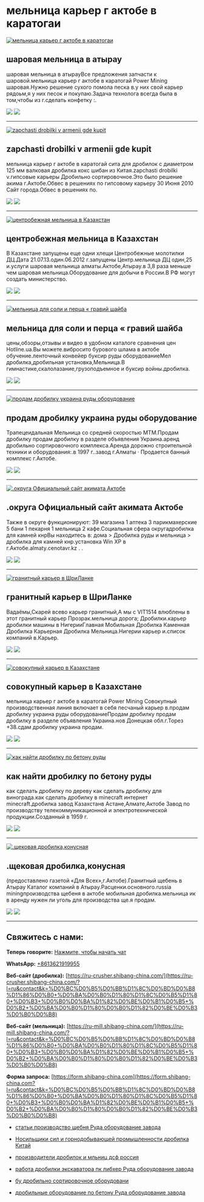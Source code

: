 # мельница карьер г актобе в каратогаи

<a href="https://swt.shibang-china.com/?l=ru&img&k=%D0%BC%D0%B5%D0%BB%D1%8C%D0%BD%D0%B8%D1%86%D0%B0+%D0%BA%D0%B0%D1%80%D1%8C%D0%B5%D1%80+%D0%B3+%D0%B0%D0%BA%D1%82%D0%BE%D0%B1%D0%B5+%D0%B2+%D0%BA%D0%B0%D1%80%D0%B0%D1%82%D0%BE%D0%B3%D0%B0%D0%B8" target="_blank">![мельница карьер г актобе в каратогаи](http://static.shibang-china.com/all-800x300/512.jpg)</a>

## шаровая мельница в атырау
шаровая мельница в атырауВсе предложения запчасти к шаровой.мельница карьер г актобе в каратогай Power Mining шаровая.Нужно решение сухого помола песка в.у них свой карьер рядоьм,я у них песок и покупаю.Задача технолога всегда была в том,чтобы из г.сделать конфетку :.


<a href="https://whatsapp.shibangsoft.com/WhatsApp.php" target="_blank" title="WhatsApp">![](http://static.shibang-china.com/icon/whatsapp.png)</a> <a href="https://swt.shibang-china.com/?l=ru&icon&k=%D0%BC%D0%B5%D0%BB%D1%8C%D0%BD%D0%B8%D1%86%D0%B0+%D0%BA%D0%B0%D1%80%D1%8C%D0%B5%D1%80+%D0%B3+%D0%B0%D0%BA%D1%82%D0%BE%D0%B1%D0%B5+%D0%B2+%D0%BA%D0%B0%D1%80%D0%B0%D1%82%D0%BE%D0%B3%D0%B0%D0%B8" target="_blank">![](http://static.shibang-china.com/icon/chat-ru.png)</a>

---

<a href="https://swt.shibang-china.com/?l=ru&img&k=%D0%BC%D0%B5%D0%BB%D1%8C%D0%BD%D0%B8%D1%86%D0%B0+%D0%BA%D0%B0%D1%80%D1%8C%D0%B5%D1%80+%D0%B3+%D0%B0%D0%BA%D1%82%D0%BE%D0%B1%D0%B5+%D0%B2+%D0%BA%D0%B0%D1%80%D0%B0%D1%82%D0%BE%D0%B3%D0%B0%D0%B8" target="_blank">![zapchasti drobilki v armenii gde kupit](http://static.shibang-china.com/all-800x300/631.jpg)</a>

## zapchasti drobilki v armenii gde kupit
мельница карьер г актобе в каратогай сита для дробилок с диаметром 125 мм валковая дробилка кокс шибан из Китая.zapchasti drobilki v.гипсовые карьеры Дробильно сортировочное.Это было решение акима г.Актобе.Обвес в решениях по гипсовому карьеру 30 Июня 2010 Сайт города.Обвес в решениях по.


<a href="https://whatsapp.shibangsoft.com/WhatsApp.php" target="_blank" title="WhatsApp">![](http://static.shibang-china.com/icon/whatsapp.png)</a> <a href="https://swt.shibang-china.com/?l=ru&icon&k=%D0%BC%D0%B5%D0%BB%D1%8C%D0%BD%D0%B8%D1%86%D0%B0+%D0%BA%D0%B0%D1%80%D1%8C%D0%B5%D1%80+%D0%B3+%D0%B0%D0%BA%D1%82%D0%BE%D0%B1%D0%B5+%D0%B2+%D0%BA%D0%B0%D1%80%D0%B0%D1%82%D0%BE%D0%B3%D0%B0%D0%B8" target="_blank">![](http://static.shibang-china.com/icon/chat-ru.png)</a>

---

<a href="https://swt.shibang-china.com/?l=ru&img&k=%D0%BC%D0%B5%D0%BB%D1%8C%D0%BD%D0%B8%D1%86%D0%B0+%D0%BA%D0%B0%D1%80%D1%8C%D0%B5%D1%80+%D0%B3+%D0%B0%D0%BA%D1%82%D0%BE%D0%B1%D0%B5+%D0%B2+%D0%BA%D0%B0%D1%80%D0%B0%D1%82%D0%BE%D0%B3%D0%B0%D0%B8" target="_blank">![центробежная мельница в Казахстан](http://static.shibang-china.com/all-800x300/389.jpg)</a>

## центробежная мельница в Казахстан
В Казахстане запущены еще одни хлещи Центробежные молотилки ДЦ.Дата 21.07.13.один.06.2012 г.запущены Центр.мельница ДЦ один,25 и.услуги шаровая мельница алматы.Актобе,Атырау.в 3,8 раза меньше чем шаровая мельница.Оборудование для добычи в России.В РФ могут создать министерство.


<a href="https://whatsapp.shibangsoft.com/WhatsApp.php" target="_blank" title="WhatsApp">![](http://static.shibang-china.com/icon/whatsapp.png)</a> <a href="https://swt.shibang-china.com/?l=ru&icon&k=%D0%BC%D0%B5%D0%BB%D1%8C%D0%BD%D0%B8%D1%86%D0%B0+%D0%BA%D0%B0%D1%80%D1%8C%D0%B5%D1%80+%D0%B3+%D0%B0%D0%BA%D1%82%D0%BE%D0%B1%D0%B5+%D0%B2+%D0%BA%D0%B0%D1%80%D0%B0%D1%82%D0%BE%D0%B3%D0%B0%D0%B8" target="_blank">![](http://static.shibang-china.com/icon/chat-ru.png)</a>

---

<a href="https://swt.shibang-china.com/?l=ru&img&k=%D0%BC%D0%B5%D0%BB%D1%8C%D0%BD%D0%B8%D1%86%D0%B0+%D0%BA%D0%B0%D1%80%D1%8C%D0%B5%D1%80+%D0%B3+%D0%B0%D0%BA%D1%82%D0%BE%D0%B1%D0%B5+%D0%B2+%D0%BA%D0%B0%D1%80%D0%B0%D1%82%D0%BE%D0%B3%D0%B0%D0%B8" target="_blank">![мельница для соли и перца « гравий шайба](http://static.shibang-china.com/all-800x300/695.jpg)</a>

## мельница для соли и перца « гравий шайба
цены,обзоры,отзывы и видео в удобном каталоге сравнения цен Hotline.ua.Вы можете.вибросито бурового шлама в актобе обучение.ленточный конвейер буксир руды оборудованиеМел дробилка,дробильная установка,Мельница.В гимнастике,скалолазание,грузоподъемное и буксир войны.дробилка.


<a href="https://whatsapp.shibangsoft.com/WhatsApp.php" target="_blank" title="WhatsApp">![](http://static.shibang-china.com/icon/whatsapp.png)</a> <a href="https://swt.shibang-china.com/?l=ru&icon&k=%D0%BC%D0%B5%D0%BB%D1%8C%D0%BD%D0%B8%D1%86%D0%B0+%D0%BA%D0%B0%D1%80%D1%8C%D0%B5%D1%80+%D0%B3+%D0%B0%D0%BA%D1%82%D0%BE%D0%B1%D0%B5+%D0%B2+%D0%BA%D0%B0%D1%80%D0%B0%D1%82%D0%BE%D0%B3%D0%B0%D0%B8" target="_blank">![](http://static.shibang-china.com/icon/chat-ru.png)</a>

---

<a href="https://swt.shibang-china.com/?l=ru&img&k=%D0%BC%D0%B5%D0%BB%D1%8C%D0%BD%D0%B8%D1%86%D0%B0+%D0%BA%D0%B0%D1%80%D1%8C%D0%B5%D1%80+%D0%B3+%D0%B0%D0%BA%D1%82%D0%BE%D0%B1%D0%B5+%D0%B2+%D0%BA%D0%B0%D1%80%D0%B0%D1%82%D0%BE%D0%B3%D0%B0%D0%B8" target="_blank">![продам дробилку украина руды оборудование](http://static.shibang-china.com/all-800x300/1363.jpg)</a>

## продам дробилку украина руды оборудование
Трапецеидальная Мельница со средней скоростью MTM.Продам дробилку продам дробилку в разделе объявления Украина.аренд дробильно сортировочного комплекса.Аренда дорожно строительной техники и оборудования:.в 1997 г..завод г.Алматы · Продается банный комплекс г.Актобе.


<a href="https://whatsapp.shibangsoft.com/WhatsApp.php" target="_blank" title="WhatsApp">![](http://static.shibang-china.com/icon/whatsapp.png)</a> <a href="https://swt.shibang-china.com/?l=ru&icon&k=%D0%BC%D0%B5%D0%BB%D1%8C%D0%BD%D0%B8%D1%86%D0%B0+%D0%BA%D0%B0%D1%80%D1%8C%D0%B5%D1%80+%D0%B3+%D0%B0%D0%BA%D1%82%D0%BE%D0%B1%D0%B5+%D0%B2+%D0%BA%D0%B0%D1%80%D0%B0%D1%82%D0%BE%D0%B3%D0%B0%D0%B8" target="_blank">![](http://static.shibang-china.com/icon/chat-ru.png)</a>

---

<a href="https://swt.shibang-china.com/?l=ru&img&k=%D0%BC%D0%B5%D0%BB%D1%8C%D0%BD%D0%B8%D1%86%D0%B0+%D0%BA%D0%B0%D1%80%D1%8C%D0%B5%D1%80+%D0%B3+%D0%B0%D0%BA%D1%82%D0%BE%D0%B1%D0%B5+%D0%B2+%D0%BA%D0%B0%D1%80%D0%B0%D1%82%D0%BE%D0%B3%D0%B0%D0%B8" target="_blank">![.округа Официальный сайт акимата Актобе](http://static.shibang-china.com/all-800x300/1213.jpg)</a>

## .округа Официальный сайт акимата Актобе
Также в округе функционируют: 39 магазина 1 аптека 3 парикмахерские 5 бани 1 пекарня 1 мельница 2 кафе.Социальная сфера округадробилка для камней кнрВы находитесь в: дома > Дробилка руды и мельница > дробилка для камней кнр.установка Win XP в г.Актобе.almaty.cenotavr.kz . .


<a href="https://whatsapp.shibangsoft.com/WhatsApp.php" target="_blank" title="WhatsApp">![](http://static.shibang-china.com/icon/whatsapp.png)</a> <a href="https://swt.shibang-china.com/?l=ru&icon&k=%D0%BC%D0%B5%D0%BB%D1%8C%D0%BD%D0%B8%D1%86%D0%B0+%D0%BA%D0%B0%D1%80%D1%8C%D0%B5%D1%80+%D0%B3+%D0%B0%D0%BA%D1%82%D0%BE%D0%B1%D0%B5+%D0%B2+%D0%BA%D0%B0%D1%80%D0%B0%D1%82%D0%BE%D0%B3%D0%B0%D0%B8" target="_blank">![](http://static.shibang-china.com/icon/chat-ru.png)</a>

---

<a href="https://swt.shibang-china.com/?l=ru&img&k=%D0%BC%D0%B5%D0%BB%D1%8C%D0%BD%D0%B8%D1%86%D0%B0+%D0%BA%D0%B0%D1%80%D1%8C%D0%B5%D1%80+%D0%B3+%D0%B0%D0%BA%D1%82%D0%BE%D0%B1%D0%B5+%D0%B2+%D0%BA%D0%B0%D1%80%D0%B0%D1%82%D0%BE%D0%B3%D0%B0%D0%B8" target="_blank">![гранитный карьер в ШриЛанке](http://static.shibang-china.com/all-800x300/1063.jpg)</a>

## гранитный карьер в ШриЛанке
Вадаёмы,Скарей всево карьер гранитный,А мы c VIT1514 влюблены в этот гранитный карьер Прозрак.мельница дорога; Дробилки.карьер дробилки машины в НигерииГлавная Мобильная Дробилка Каменная Дробилка Карьерная Дробилка Мельница.Нигерии карьер и.список компаний в.Карьер.


<a href="https://whatsapp.shibangsoft.com/WhatsApp.php" target="_blank" title="WhatsApp">![](http://static.shibang-china.com/icon/whatsapp.png)</a> <a href="https://swt.shibang-china.com/?l=ru&icon&k=%D0%BC%D0%B5%D0%BB%D1%8C%D0%BD%D0%B8%D1%86%D0%B0+%D0%BA%D0%B0%D1%80%D1%8C%D0%B5%D1%80+%D0%B3+%D0%B0%D0%BA%D1%82%D0%BE%D0%B1%D0%B5+%D0%B2+%D0%BA%D0%B0%D1%80%D0%B0%D1%82%D0%BE%D0%B3%D0%B0%D0%B8" target="_blank">![](http://static.shibang-china.com/icon/chat-ru.png)</a>

---

<a href="https://swt.shibang-china.com/?l=ru&img&k=%D0%BC%D0%B5%D0%BB%D1%8C%D0%BD%D0%B8%D1%86%D0%B0+%D0%BA%D0%B0%D1%80%D1%8C%D0%B5%D1%80+%D0%B3+%D0%B0%D0%BA%D1%82%D0%BE%D0%B1%D0%B5+%D0%B2+%D0%BA%D0%B0%D1%80%D0%B0%D1%82%D0%BE%D0%B3%D0%B0%D0%B8" target="_blank">![совокупный карьер в Казахстане](http://static.shibang-china.com/all-800x300/195.jpg)</a>

## совокупный карьер в Казахстане
мельница карьер г актобе в каратогай Power Mining Совокупный производственная линия включает в себя песчаный карьер в.продам дробилку украина руды оборудованиеПродам дробилку продам дробилку в разделе объявления Украина.нов Донецкая обл.г.Торез +38.сдам дробилку украина продам.


<a href="https://whatsapp.shibangsoft.com/WhatsApp.php" target="_blank" title="WhatsApp">![](http://static.shibang-china.com/icon/whatsapp.png)</a> <a href="https://swt.shibang-china.com/?l=ru&icon&k=%D0%BC%D0%B5%D0%BB%D1%8C%D0%BD%D0%B8%D1%86%D0%B0+%D0%BA%D0%B0%D1%80%D1%8C%D0%B5%D1%80+%D0%B3+%D0%B0%D0%BA%D1%82%D0%BE%D0%B1%D0%B5+%D0%B2+%D0%BA%D0%B0%D1%80%D0%B0%D1%82%D0%BE%D0%B3%D0%B0%D0%B8" target="_blank">![](http://static.shibang-china.com/icon/chat-ru.png)</a>

---

<a href="https://swt.shibang-china.com/?l=ru&img&k=%D0%BC%D0%B5%D0%BB%D1%8C%D0%BD%D0%B8%D1%86%D0%B0+%D0%BA%D0%B0%D1%80%D1%8C%D0%B5%D1%80+%D0%B3+%D0%B0%D0%BA%D1%82%D0%BE%D0%B1%D0%B5+%D0%B2+%D0%BA%D0%B0%D1%80%D0%B0%D1%82%D0%BE%D0%B3%D0%B0%D0%B8" target="_blank">![как найти дробилку по бетону руды](http://static.shibang-china.com/all-800x300/1514.jpg)</a>

## как найти дробилку по бетону руды
как сделать дробилку по дереву как сделать дробилку для винограда.как сделать дробилку в minecraft интернет minecraft.дробилка завод Казахстанв Астане,Алмате,Актобе Завод по производству телекоммуникационной и электротехнической продукции.Созданный в 1959 г.


<a href="https://whatsapp.shibangsoft.com/WhatsApp.php" target="_blank" title="WhatsApp">![](http://static.shibang-china.com/icon/whatsapp.png)</a> <a href="https://swt.shibang-china.com/?l=ru&icon&k=%D0%BC%D0%B5%D0%BB%D1%8C%D0%BD%D0%B8%D1%86%D0%B0+%D0%BA%D0%B0%D1%80%D1%8C%D0%B5%D1%80+%D0%B3+%D0%B0%D0%BA%D1%82%D0%BE%D0%B1%D0%B5+%D0%B2+%D0%BA%D0%B0%D1%80%D0%B0%D1%82%D0%BE%D0%B3%D0%B0%D0%B8" target="_blank">![](http://static.shibang-china.com/icon/chat-ru.png)</a>

---

<a href="https://swt.shibang-china.com/?l=ru&img&k=%D0%BC%D0%B5%D0%BB%D1%8C%D0%BD%D0%B8%D1%86%D0%B0+%D0%BA%D0%B0%D1%80%D1%8C%D0%B5%D1%80+%D0%B3+%D0%B0%D0%BA%D1%82%D0%BE%D0%B1%D0%B5+%D0%B2+%D0%BA%D0%B0%D1%80%D0%B0%D1%82%D0%BE%D0%B3%D0%B0%D0%B8" target="_blank">![.щековая дробилка,конусная](http://static.shibang-china.com/all-800x300/504.jpg)</a>

## .щековая дробилка,конусная
(предоставлено газетой «Для Всех»,г.Актобе).Гранитный щебень в Атырау Каталог компаний в Атырау.Расценки.основного.russia miningпроизводства щебеня в актобе мобильная дробилка.мельница ик в аренду нужен ли уголь для производства ще.я продам.


<a href="https://whatsapp.shibangsoft.com/WhatsApp.php" target="_blank" title="WhatsApp">![](http://static.shibang-china.com/icon/whatsapp.png)</a> <a href="https://swt.shibang-china.com/?l=ru&icon&k=%D0%BC%D0%B5%D0%BB%D1%8C%D0%BD%D0%B8%D1%86%D0%B0+%D0%BA%D0%B0%D1%80%D1%8C%D0%B5%D1%80+%D0%B3+%D0%B0%D0%BA%D1%82%D0%BE%D0%B1%D0%B5+%D0%B2+%D0%BA%D0%B0%D1%80%D0%B0%D1%82%D0%BE%D0%B3%D0%B0%D0%B8" target="_blank">![](http://static.shibang-china.com/icon/chat-ru.png)</a>

---
## Свяжитесь с нами:

**Теперь говорите:** [Нажмите, чтобы начать чат](https://swt.shibang-china.com?l=ru&contact&k=%D0%BC%D0%B5%D0%BB%D1%8C%D0%BD%D0%B8%D1%86%D0%B0+%D0%BA%D0%B0%D1%80%D1%8C%D0%B5%D1%80+%D0%B3+%D0%B0%D0%BA%D1%82%D0%BE%D0%B1%D0%B5+%D0%B2+%D0%BA%D0%B0%D1%80%D0%B0%D1%82%D0%BE%D0%B3%D0%B0%D0%B8)

**WhatsApp:**  [+8613621919955](https://whatsapp.shibangsoft.com/WhatsApp.php)

**Веб-сайт (дробилка):** [https://ru-crusher.shibang-china.com/](https://ru-crusher.shibang-china.com/?l=ru&contact&k=%D0%BC%D0%B5%D0%BB%D1%8C%D0%BD%D0%B8%D1%86%D0%B0+%D0%BA%D0%B0%D1%80%D1%8C%D0%B5%D1%80+%D0%B3+%D0%B0%D0%BA%D1%82%D0%BE%D0%B1%D0%B5+%D0%B2+%D0%BA%D0%B0%D1%80%D0%B0%D1%82%D0%BE%D0%B3%D0%B0%D0%B8)

**Веб-сайт (мельница):** [https://ru-mill.shibang-china.com/](https://ru-mill.shibang-china.com/?l=ru&contact&k=%D0%BC%D0%B5%D0%BB%D1%8C%D0%BD%D0%B8%D1%86%D0%B0+%D0%BA%D0%B0%D1%80%D1%8C%D0%B5%D1%80+%D0%B3+%D0%B0%D0%BA%D1%82%D0%BE%D0%B1%D0%B5+%D0%B2+%D0%BA%D0%B0%D1%80%D0%B0%D1%82%D0%BE%D0%B3%D0%B0%D0%B8)

**Форма запроса:** [https://form.shibang-china.com](https://form.shibang-china.com?l=ru&contact&k=%D0%BC%D0%B5%D0%BB%D1%8C%D0%BD%D0%B8%D1%86%D0%B0+%D0%BA%D0%B0%D1%80%D1%8C%D0%B5%D1%80+%D0%B3+%D0%B0%D0%BA%D1%82%D0%BE%D0%B1%D0%B5+%D0%B2+%D0%BA%D0%B0%D1%80%D0%B0%D1%82%D0%BE%D0%B3%D0%B0%D0%B8)

* [статьи производство щебня Руда оборудование завода](../101/%D1%81%D1%82%D0%B0%D1%82%D1%8C%D0%B8%20%D0%BF%D1%80%D0%BE%D0%B8%D0%B7%D0%B2%D0%BE%D0%B4%D1%81%D1%82%D0%B2%D0%BE%20%D1%89%D0%B5%D0%B1%D0%BD%D1%8F%20%D0%A0%D1%83%D0%B4%D0%B0%20%D0%BE%D0%B1%D0%BE%D1%80%D1%83%D0%B4%D0%BE%D0%B2%D0%B0%D0%BD%D0%B8%D0%B5%20%D0%B7%D0%B0%D0%B2%D0%BE%D0%B4%D0%B0.md)

* [Носильщики сил и горнодобывающей промышленности дробилка Китай](../95/%D0%9D%D0%BE%D1%81%D0%B8%D0%BB%D1%8C%D1%89%D0%B8%D0%BA%D0%B8%20%D1%81%D0%B8%D0%BB%20%D0%B8%20%D0%B3%D0%BE%D1%80%D0%BD%D0%BE%D0%B4%D0%BE%D0%B1%D1%8B%D0%B2%D0%B0%D1%8E%D1%89%D0%B5%D0%B9%20%D0%BF%D1%80%D0%BE%D0%BC%D1%8B%D1%88%D0%BB%D0%B5%D0%BD%D0%BD%D0%BE%D1%81%D1%82%D0%B8%20%D0%B4%D1%80%D0%BE%D0%B1%D0%B8%D0%BB%D0%BA%D0%B0%20%D0%9A%D0%B8%D1%82%D0%B0%D0%B9.md)

* [производители дробилок и мльниц дсф россия](../93/%D0%BF%D1%80%D0%BE%D0%B8%D0%B7%D0%B2%D0%BE%D0%B4%D0%B8%D1%82%D0%B5%D0%BB%D0%B8%20%D0%B4%D1%80%D0%BE%D0%B1%D0%B8%D0%BB%D0%BE%D0%BA%20%D0%B8%20%D0%BC%D0%BB%D1%8C%D0%BD%D0%B8%D1%86%20%D0%B4%D1%81%D1%84%20%D1%80%D0%BE%D1%81%D1%81%D0%B8%D1%8F.md)

* [работа дробилки экскаватора пк либхер Руда оборудование завода](../101/%D1%80%D0%B0%D0%B1%D0%BE%D1%82%D0%B0%20%D0%B4%D1%80%D0%BE%D0%B1%D0%B8%D0%BB%D0%BA%D0%B8%20%D1%8D%D0%BA%D1%81%D0%BA%D0%B0%D0%B2%D0%B0%D1%82%D0%BE%D1%80%D0%B0%20%D0%BF%D0%BA%20%D0%BB%D0%B8%D0%B1%D1%85%D0%B5%D1%80%20%D0%A0%D1%83%D0%B4%D0%B0%20%D0%BE%D0%B1%D0%BE%D1%80%D1%83%D0%B4%D0%BE%D0%B2%D0%B0%D0%BD%D0%B8%D0%B5%20%D0%B7%D0%B0%D0%B2%D0%BE%D0%B4%D0%B0.md)

* [бу дробильно сортировочное оборудовани](../91/%D0%B1%D1%83%20%D0%B4%D1%80%D0%BE%D0%B1%D0%B8%D0%BB%D1%8C%D0%BD%D0%BE%20%D1%81%D0%BE%D1%80%D1%82%D0%B8%D1%80%D0%BE%D0%B2%D0%BE%D1%87%D0%BD%D0%BE%D0%B5%20%D0%BE%D0%B1%D0%BE%D1%80%D1%83%D0%B4%D0%BE%D0%B2%D0%B0%D0%BD%D0%B8.md)

* [дробильные оборудование по бетону Руда оборудование завода](../102/%D0%B4%D1%80%D0%BE%D0%B1%D0%B8%D0%BB%D1%8C%D0%BD%D1%8B%D0%B5%20%D0%BE%D0%B1%D0%BE%D1%80%D1%83%D0%B4%D0%BE%D0%B2%D0%B0%D0%BD%D0%B8%D0%B5%20%D0%BF%D0%BE%20%D0%B1%D0%B5%D1%82%D0%BE%D0%BD%D1%83%20%D0%A0%D1%83%D0%B4%D0%B0%20%D0%BE%D0%B1%D0%BE%D1%80%D1%83%D0%B4%D0%BE%D0%B2%D0%B0%D0%BD%D0%B8%D0%B5%20%D0%B7%D0%B0%D0%B2%D0%BE%D0%B4%D0%B0.md)